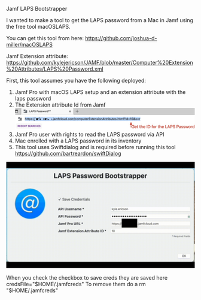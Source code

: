  Jamf LAPS Bootstrapper
 
I wanted to make a tool to get the LAPS password from a Mac in Jamf using the free tool macOSLAPS.

You can get this tool from here: https://github.com/joshua-d-miller/macOSLAPS

Jamf Extension attribute: https://github.com/kylejericson/JAMF/blob/master/Computer%20Extension%20Attributes/LAPS%20Password.xml

First, this tool assumes you have the following deployed:

1. Jamf Pro with macOS LAPS setup and an extension attribute with the laps password
2. The Extension attribute Id from Jamf ![](https://github.com/kylejericson/Jamf-LAPS-Bootstrapper/blob/main/id.jpg)
3. Jamf Pro user with rights to read the LAPS password via API
4. Mac enrolled with a LAPS password in its inventory
5. This tool uses Swiftdialog and is required before running this tool https://github.com/bartreardon/swiftDialog


![](https://github.com/kylejericson/Jamf-LAPS-Bootstrapper/blob/main/Jamf%20LAPS%20Bootstrapper.gif)

When you check the checkbox to save creds they are saved here credsFile="$HOME/.jamfcreds"
To remove them do a rm "$HOME/.jamfcreds"
